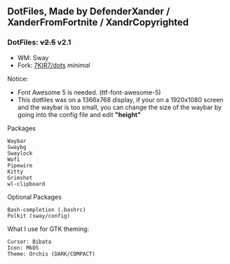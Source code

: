 ## DotFiles, Made by **DefenderXander** / **XanderFromFortnite** / **XandrCopyrighted**
### DotFiles: ~~v2.5~~ v2.1

* WM: Sway
* Fork: [7KIR7/dots](https://github.com/7KIR7/dots) *minimal*

Notice: 
* Font Awesome 5 is needed. (ttf-font-awesome-5)
* This dotfiles was on a 1366x768 display, if your on a 1920x1080 screen and the waybar is too small, you can change the size of the waybar by going into the config file and edit **"height"**

Packages

    Waybar
    Swaybg
    Swaylock
    Wofi
    Pipewire
    Kitty
    Grimshot
    wl-clipboard

Optional Packages

    Bash-completion (.bashrc)
    Polkit (sway/config)


What I use for GTK theming:

    Cursor: Bibata
    Icon: MkOS
    Theme: Orchis (DARK/COMPACT)